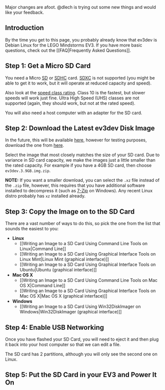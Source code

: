 Major changes are afoot. @dlech is trying out some new things and would like your feedback.

## Introduction

By the time you get to this page, you probably already know that ev3dev is Debian Linux for the LEGO Mindstorms EV3. If you have more basic questions, check out the [[FAQ|Frequently Asked Questions]].

## Step 1: Get a Micro SD Card

You need a Micro [SD](https://en.wikipedia.org/wiki/Secure_Digital#SD) or [SDHC](https://en.wikipedia.org/wiki/Secure_Digital#SDHC) card. [SDXC](https://en.wikipedia.org/wiki/Secure_Digital#SDXC) is not supported (you might be able to get it to work, but it will operate at reduced capacity and speed).

Also look at the [speed class rating](https://en.wikipedia.org/wiki/Secure_Digital#Speed_class_rating). Class 10 is the fastest, but slower speeds will work just fine. Ultra High Speed (UHS) classes are not supported (again, they should work, but not at the rated speed).

You will also need a host computer with an adapter for the SD card.

## Step 2: Download the Latest ev3dev Disk Image

In the future, this will be available [here](https://github.com/mindboards/ev3dev/releases), however for testing purposes, download the one from [here](https://github.com/dlech/ev3dev/releases).

Select the image that most closely matches the size of your SD card. Due to variance in SD card capacity, we make the images just a little smaller than the rated capacity. For example if you have a 4GB SD card, then choose `ev3dev.3.9GB.img.zip`. 

**NOTE:** If you want a smaller download, you can select the `.xz` file instead of the `.zip` file, however, this requires that you have additional software installed to decompress it (such as [7-Zip](http://www.7-zip.org/) on Windows). Any recent Linux distro probably has `xz` installed already.

## Step 3: Copy the Image on to the SD Card

There are a vast number of ways to do this, so pick the one from the list that sounds the easiest to you:

* **Linux**
    * [[Writing an Image to a SD Card Using Command Line Tools on Linux|Command Line]]
    * [[Writing an Image to a SD Card Using Graphical Interface Tools on Linux Mint|Linux Mint (graphical interface)]]
    * [[Writing an Image to a SD Card Using Graphical Interface Tools on Ubuntu|Ubuntu (graphical interface)]]
* **Mac OS X**
    * [[Writing an Image to a SD Card Using Command Line Tools on Mac OS X|Command Line]]
    * [[Writing an Image to a SD Card Using Graphical Interface Tools on Mac OS X|Mac OS X (graphical interface)]]
* **Windows**
    * [[Writing an Image to a SD Card Using Win32DiskImager on Windows|Win32DiskImager (graphical interface)]]

## Step 4: Enable USB Networking

Once you have flashed your SD Card, you will need to eject it and then plug it back into your host computer so that we can edit a file.

The SD card has 2 partitions, although you will only see the second one on Linux.

## Step 5: Put the SD Card in your EV3 and Power It On

